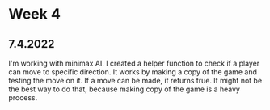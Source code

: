 # Week 4
## 7.4.2022
I'm working with minimax AI. I created a helper function to check if a player
can move to specific direction. It works by making a copy of the game and
testing the move on it. If a move can be made, it returns true. It might not be
the best way to do that, because making copy of the game is a heavy process.
